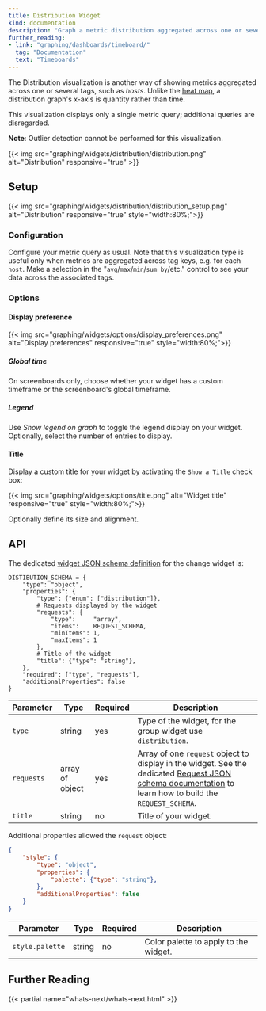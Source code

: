 ```yaml
---
title: Distribution Widget
kind: documentation
description: "Graph a metric distribution aggregated across one or several tags."
further_reading:
- link: "graphing/dashboards/timeboard/"
  tag: "Documentation"
  text: "Timeboards"
---
```


The Distribution visualization is another way of showing metrics aggregated across one or several tags, such as *hosts*. Unlike the [heat map][1], a distribution graph's x-axis is quantity rather than time.

This visualization displays only a single metric query; additional queries are disregarded.

**Note**: Outlier detection cannot be performed for this visualization.

{{< img src="graphing/widgets/distribution/distribution.png" alt="Distribution" responsive="true" >}}

## Setup

{{< img src="graphing/widgets/distribution/distribution_setup.png" alt="Distribution" responsive="true" style="width:80%;">}}

### Configuration

Configure your metric query as usual. Note that this visualization type is useful only when metrics are aggregated across tag keys, e.g. for each `host`. 
Make a selection in the "`avg`/`max`/`min`/`sum by`/etc." control to see your data across the associated tags.

### Options
#### Display preference 

{{< img src="graphing/widgets/options/display_preferences.png" alt="Display preferences" responsive="true" style="width:80%;">}}

##### Global time

On screenboards only, choose whether your widget has a custom timeframe or the screenboard's global timeframe.

##### Legend

Use *Show legend on graph* to toggle the legend display on your widget. Optionally, select the number of entries to display.

#### Title

Display a custom title for your widget by activating the `Show a Title` check box:

{{< img src="graphing/widgets/options/title.png" alt="Widget title" responsive="true" style="width:80%;">}}

Optionally define its size and alignment.

## API

The dedicated [widget JSON schema definition][2] for the change widget is: 

```
DISTIBUTION_SCHEMA = {
    "type": "object",
    "properties": {
        "type": {"enum": ["distribution"]},
        # Requests displayed by the widget
        "requests": {
            "type":     "array",
            "items":    REQUEST_SCHEMA,
            "minItems": 1,
            "maxItems": 1
        },
        # Title of the widget
        "title": {"type": "string"},
    },
    "required": ["type", "requests"],
    "additionalProperties": false
}
```

| Parameter  | Type            | Required | Description                                                                                                                                                  |
| ------     | -----           | -----    | -----                                                                                                                                                        |
| `type`     | string          | yes      | Type of the widget, for the group widget use `distribution`.                                                                                                 |
| `requests` | array of object | yes      | Array of one `request` object to display in the widget. See the dedicated [Request JSON schema documentation][3] to learn how to build the `REQUEST_SCHEMA`. |
| `title`    | string          | no       | Title of your widget.                                                                                                                                        |


Additional properties allowed the `request` object:

```json
{
    "style": {
        "type": "object",
        "properties": {
            "palette": {"type": "string"},
        },
        "additionalProperties": false
    }
}
```

| Parameter       | Type   | Required | Description                           |
| ------          | -----  | -------- | ----                                  |
| `style.palette` | string | no       | Color palette to apply to the widget. |



## Further Reading

{{< partial name="whats-next/whats-next.html" >}}

[1]: /graphing/widgets/heat_map
[2]: /graphing/graphing_json/widgets_json
[3]: /graphing/graphing_json/request_json

